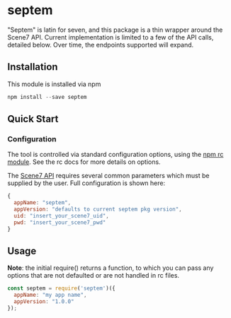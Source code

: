 # septem

"Septem" is latin for seven, and this package is a thin wrapper around the Scene7 API.  Current implementation is limited to a few of the API calls, detailed below.  Over time, the endpoints supported will expand.

## Installation

This module is installed via npm

```javascript
npm install --save septem

```

## Quick Start

### Configuration

The tool is controlled via standard configuration options, using the [npm rc module](https://github.com/dominictarr/rc#readme).
See the rc docs for more details on options.

The [Scene7 API](https://marketing.adobe.com/resources/help/en_US/s7/ips_api/) requires several common parameters which
must be supplied by the user.  Full configuration is shown here:

```javascript
{
  appName: "septem",
  appVersion: "defaults to current septem pkg version",
  uid: "insert_your_scene7_uid",
  pwd: "insert_your_scene7_pwd"
}
```

## Usage

**Note**: the initial require() returns a function, to which you can pass any options that are not defaulted or are not
handled in rc files.

```javascript
const septem = require('septem')({
  appName: "my app name",
  appVersion: "1.0.0"
});
```
